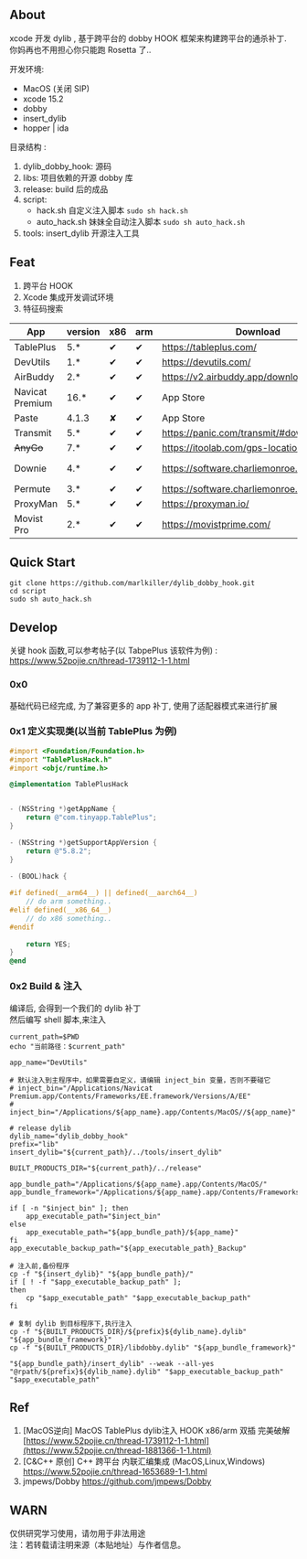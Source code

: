## About

xcode 开发 dylib , 基于跨平台的 dobby HOOK 框架来构建跨平台的通杀补丁.  
你妈再也不用担心你只能跑 Rosetta 了..

开发环境:

- MacOS (关闭 SIP)
- xcode 15.2
- dobby
- insert_dylib
- hopper | ida

目录结构 :

1. dylib_dobby_hook: 源码
2. libs:  项目依赖的开源 dobby 库
3. release:  build 后的成品
4. script:
    - hack.sh 自定义注入脚本 `sudo sh hack.sh`
    - auto_hack.sh 妹妹全自动注入脚本 `sudo sh auto_hack.sh`
5. tools: insert_dylib 开源注入工具

## Feat

1. 跨平台 HOOK
2. Xcode 集成开发调试环境
3. 特征码搜索

| App             | version | x86 | arm | Download                                    | remark                                                                                                     | Author              |
|-----------------|---------|-----|-----|---------------------------------------------|------------------------------------------------------------------------------------------------------------|---------------------|
| TablePlus       | 5.*     | ✔   | ✔   | https://tableplus.com/                      |                                                                                                            |                     |
| DevUtils        | 1.*     | ✔   | ✔   | https://devutils.com/                       |                                                                                                            |                     |
| AirBuddy        | 2.*     | ✔   | ✔   | https://v2.airbuddy.app/download            | inject_bin="/Applications/AirBuddy.app/Contents/Frameworks/LetsMove.framework/Versions/A/LetsMove"         |                     |
| Navicat Premium | 16.*    | ✔   | ✔   | App Store                                   | inject_bin="/Applications/Navicat Premium.app/Contents/Frameworks/EE.framework/Versions/A/EE"              | QiuChenlyOpenSource |
| Paste           | 4.1.3   | ✘   | ✔   | App Store                                   |                                                                                                            | LeeeMooo            |
| Transmit        | 5.*     | ✔   | ✔   | https://panic.com/transmit/#download        |                                                                                                            |                     |
| <s>AnyGo<s>     | 7.*     | ✔   | ✔   | https://itoolab.com/gps-location-changer/   | DMCA !!                                                                                                    |                     |
| Downie          | 4.*     | ✔   | ✔   | https://software.charliemonroe.net/downie/  | inject_bin="/Applications/Permute 3.app/Contents/Frameworks/Licensing.framework/Versions/A/Licensing"      |                     |
| Permute         | 3.*     | ✔   | ✔   | https://software.charliemonroe.net/permute/ | inject_bin="/Applications/Downie 4.app/Contents/Frameworks/Licensing.framework/Versions/A/Licensing"       |                     |
| ProxyMan        | 5.*     | ✔   | ✔   | https://proxyman.io/                        | inject_bin="/Applications/Proxyman.app/Contents/Frameworks/HexFiend.framework/Versions/A/HexFiend"         |                     |
| Movist Pro      | 2.*     | ✔   | ✔   | https://movistprime.com/                    | inject_bin="/Applications/Movist Pro.app/Contents/Frameworks/MediaKeyTap.framework/Versions/A/MediaKeyTap" |                     |

## Quick Start

```
git clone https://github.com/marlkiller/dylib_dobby_hook.git 
cd script 
sudo sh auto_hack.sh
```

## Develop

关键 hook 函数,可以参考帖子(以 TabpePlus 该软件为例) :
[https://www.52pojie.cn/thread-1739112-1-1.html  
](https://www.52pojie.cn/thread-1881366-1-1.html)

### 0x0

基础代码已经完成, 为了兼容更多的 app 补丁, 使用了适配器模式来进行扩展

### 0x1 定义实现类(以当前 TablePlus 为例)

```objective-c
#import <Foundation/Foundation.h>
#import "TablePlusHack.h"
#import <objc/runtime.h>

@implementation TablePlusHack


- (NSString *)getAppName {
    return @"com.tinyapp.TablePlus";
}

- (NSString *)getSupportAppVersion {    
    return @"5.8.2";
}

- (BOOL)hack {
    
#if defined(__arm64__) || defined(__aarch64__)
    // do arm something..
#elif defined(__x86_64__)
    // do x86 something..
#endif
    
    return YES;
}
@end
```

### 0x2 Build & 注入

编译后, 会得到一个我们的 dylib 补丁  
然后编写 shell 脚本,来注入

```shell
current_path=$PWD
echo "当前路径：$current_path"

app_name="DevUtils"

# 默认注入到主程序中，如果需要自定义，请编辑 inject_bin 变量，否则不要碰它
# inject_bin="/Applications/Navicat Premium.app/Contents/Frameworks/EE.framework/Versions/A/EE"
# inject_bin="/Applications/${app_name}.app/Contents/MacOS//${app_name}"

# release dylib
dylib_name="dylib_dobby_hook"
prefix="lib"
insert_dylib="${current_path}/../tools/insert_dylib"

BUILT_PRODUCTS_DIR="${current_path}/../release"

app_bundle_path="/Applications/${app_name}.app/Contents/MacOS/"
app_bundle_framework="/Applications/${app_name}.app/Contents/Frameworks"

if [ -n "$inject_bin" ]; then
    app_executable_path="$inject_bin"
else
    app_executable_path="${app_bundle_path}/${app_name}"
fi
app_executable_backup_path="${app_executable_path}_Backup"

# 注入前,备份程序
cp -f "${insert_dylib}" "${app_bundle_path}/"
if [ ! -f "$app_executable_backup_path" ]; 
then
    cp "$app_executable_path" "$app_executable_backup_path"
fi

# 复制 dylib 到目标程序下,执行注入
cp -f "${BUILT_PRODUCTS_DIR}/${prefix}${dylib_name}.dylib" "${app_bundle_framework}"
cp -f "${BUILT_PRODUCTS_DIR}/libdobby.dylib" "${app_bundle_framework}"

"${app_bundle_path}/insert_dylib" --weak --all-yes "@rpath/${prefix}${dylib_name}.dylib" "$app_executable_backup_path" "$app_executable_path"
```

## Ref

1. [MacOS逆向] MacOS TablePlus dylib注入 HOOK x86/arm 双插
   完美破解 [https://www.52pojie.cn/thread-1739112-1-1.html](https://www.52pojie.cn/thread-1881366-1-1.html)
2. [C&C++ 原创] C++ 跨平台 内联汇编集成 (MacOS,Linux,Windows) https://www.52pojie.cn/thread-1653689-1-1.html
3. jmpews/Dobby https://github.com/jmpews/Dobby

## WARN

仅供研究学习使用，请勿用于非法用途  
注：若转载请注明来源（本贴地址）与作者信息。

